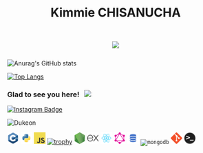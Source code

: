 ### <h1 align="center">Kimmie CHISANUCHA</h1>
### <h1 align="center"><img src="https://scontent.fbkk17-1.fna.fbcdn.net/v/t39.30808-6/301967789_5083062681803466_74174933663412515_n.jpg?_nc_cat=102&ccb=1-7&_nc_sid=09cbfe&_nc_eui2=AeGHH-acZUxlTAslCwFsOymUgtSdA1GJpISC1J0DUYmkhJ5wTKwNiu9AQT4aFsJKsjs11lNpJKpZikOOhapkTG9Q&_nc_ohc=pS9vV8rGQlAAX-xLdAZ&tn=89GY1eUTOU5hdWhq&_nc_ht=scontent.fbkk17-1.fna&oh=00_AT9YvYQEoO5JEj1i6cnsy7Y7VEbAd2Xqipfugp8zWwo5rw&oe=63125E3F" width="300px"></h1>

![Anurag's GitHub stats](https://github-readme-stats.vercel.app/api?username=ChisanuchaK&show_icons=true&theme=tokyonight)

[![Top Langs](https://github-readme-stats.vercel.app/api/top-langs/?username=ChisanuchaK&langs_count=8&theme=tokyonight)](https://github.com/anuraghazra/github-readme-stats)

### Glad to see you here! &nbsp; ![](https://visitor-badge.glitch.me/badge?page_id=huato112.huato112&style=flat-square&color=0088cc)
[![Instagram Badge](https://img.shields.io/badge/-Instagram-e4405f?style=flat-square&logo=Instagram&logoColor=white)](https://instagram.com/t.kim_ck/)

![Dukeon](./image/dukemon.gif)

<code><img height="27" src="https://raw.githubusercontent.com/github/explore/80688e429a7d4ef2fca1e82350fe8e3517d3494d/topics/cpp/cpp.png" alt="cpp"></code>
<code><img height="27" src="https://raw.githubusercontent.com/github/explore/80688e429a7d4ef2fca1e82350fe8e3517d3494d/topics/python/python.png" alt="python"></code>
<code><img height="27" src="https://raw.githubusercontent.com/github/explore/80688e429a7d4ef2fca1e82350fe8e3517d3494d/topics/javascript/javascript.png" alt="javascript"></code>
[![trophy](https://github-profile-trophy.vercel.app/?username=ChisanuchaK)](https://github.com/chayakorn/github-profile-trophy)
<code><img height="27" src="https://raw.githubusercontent.com/github/explore/80688e429a7d4ef2fca1e82350fe8e3517d3494d/topics/nodejs/nodejs.png" alt="nodejs"></code>
<code><img height="27" src="https://raw.githubusercontent.com/devicons/devicon/master/icons/express/express-original.svg" alt="expressjs"></code>
<code><img height="27" src="https://raw.githubusercontent.com/github/explore/80688e429a7d4ef2fca1e82350fe8e3517d3494d/topics/react/react.png" alt="react"></code>
<code><img height="27" src="https://raw.githubusercontent.com/github/explore/80688e429a7d4ef2fca1e82350fe8e3517d3494d/topics/graphql/graphql.png" alt="graphql"></code>
<code><img height="27" src="https://raw.githubusercontent.com/github/explore/80688e429a7d4ef2fca1e82350fe8e3517d3494d/topics/sql/sql.png" alt="sql"></code>
<code><img height="27" src="https://encrypted-tbn0.gstatic.com/images?q=tbn%3AANd9GcSTTzPAw-55ssm1Im594xYZ9eRQu2JylrkYLg&usqp=CAU" alt="mongodb"></code>
<code><img height="27" src="https://raw.githubusercontent.com/devicons/devicon/master/icons/git/git-original.svg" alt="git"></code>
<code><img height="27" src="https://raw.githubusercontent.com/github/explore/80688e429a7d4ef2fca1e82350fe8e3517d3494d/topics/terminal/terminal.png" alt="terminal"></code>
